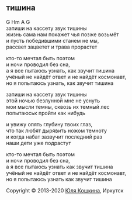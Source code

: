 ## тишина  

G Hm A G  
запиши на кассету звук тишины    
жизнь сама нам покажет чья позже возьмёт  
и пусть победившими станем не мы,    
рассвет зацветет и трава прорастет  

кто-то мечтал быть поэтом  
и ночи проводил без сна,   
а я все пытаюсь узнать, как звучит тишина  
учёный не найдёт ответ и не найдёт космонавт,    
но я попытаюсь узнать, как звучит тишина

запиши на кассету звук тишины  
этой ночью безлунной мне не уснуть  
мои мысли темны, сквозь их темный лес  
попытаюськ пройти как нибудь  

и увижу опять глубину твоих глаз,  
что так любят дырявить ножом темноту  
и когда набат зазвучит последний раз  
наши дети уже подрастут  

кто-то мечтал быть поэтом  
и ночи проводил без сна,  
а я все пытаюсь узнать как звучит тишина  
учёный не найдёт ответ и не найдёт космонавт,  
но я попытаюсь узнать как звучит тишина  

Copyright © 2013-2020 [Юля Кошкина](https://vk.com/koshkamoroshka), Иркутск
